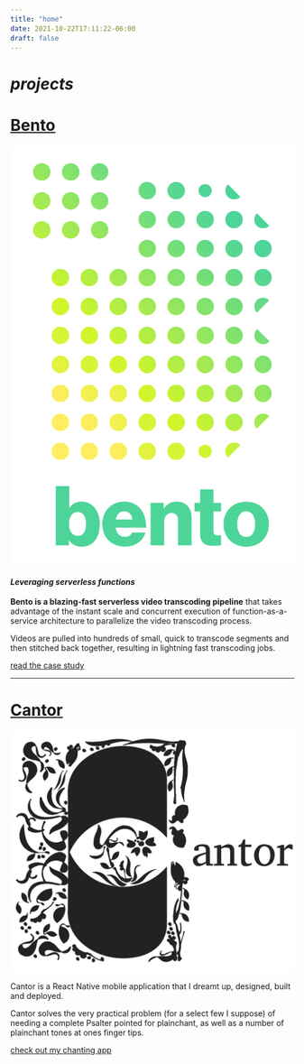 ```yaml
---
title: "home"
date: 2021-10-22T17:11:22-06:00
draft: false
---
```


# _projects_

# [Bento](https://bento-video.github.io/)
![Bento icon](Bento.png)  

#### _Leveraging serverless functions_

**Bento is a blazing-fast serverless video transcoding pipeline** that takes advantage of the instant scale and concurrent execution of function-as-a-service architecture to parallelize 
the video transcoding process.

Videos are pulled into hundreds of small, quick to transcode segments and then stitched back together, resulting in 
lightning fast transcoding jobs.

[read the case study](https://bento-video.github.io/)

---
# [Cantor](https://cantorpsalms.app/)
![Cantor icon](Cantor.png)

Cantor is a React Native mobile application that I dreamt up, designed, built and deployed.

Cantor solves the very practical problem (for a select few I suppose) of needing a complete Psalter pointed for plainchant, as well as 
a number of plainchant tones at ones finger tips.

[check out my chanting app](https://cantorpsalms.app/)
